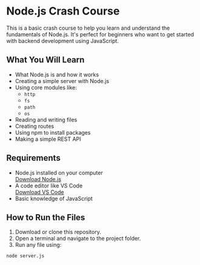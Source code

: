 # Node.js Crash Course

This is a basic crash course to help you learn and understand the fundamentals of Node.js. It's perfect for beginners who want to get started with backend development using JavaScript.

## What You Will Learn

- What Node.js is and how it works
- Creating a simple server with Node.js
- Using core modules like:
  - `http`
  - `fs`
  - `path`
  - `os`
- Reading and writing files
- Creating routes
- Using npm to install packages
- Making a simple REST API

##  Requirements

- Node.js installed on your computer  
   [Download Node.js](https://nodejs.org)
- A code editor like VS Code  
   [Download VS Code](https://code.visualstudio.com/)
- Basic knowledge of JavaScript

##  How to Run the Files

1. Download or clone this repository.
2. Open a terminal and navigate to the project folder.
3. Run any file using:

```bash
node server.js

